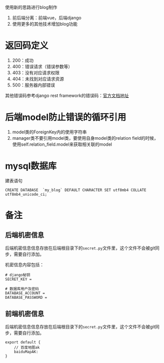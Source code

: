 使用新的思路进行blog制作

1. 前后端分离：前端vue，后端django
2. 使用更多的其他技术增加blog功能


# 返回码定义

1. 200：成功
2. 400：错误请求（错误参数等）
3. 403：没有对应请求权限
4. 404：未找到对应请求资源
5. 500：服务器内部错误

其他错误码参考django rest framework的错误码：[官方文档地址](https://www.django-rest-framework.org/api-guide/status-codes/)

# 后端model防止错误的循环引用

1. model类的ForeignKey内的使用字符串
2. manager类不要引用model类，要使用自身model类的relation field的时候，使用self.relation_field.model来获取相关联的model

# mysql数据库

建表语句
```
CREATE DATABASE  `my_blog` DEFAULT CHARACTER SET utf8mb4 COLLATE utf8mb4_unicode_ci;
```

# 备注
## 后端机密信息
后端机密信息信息存放在后端根目录下的`secret.py`文件里，这个文件不会被git同步，需要自行添加。

机密信息内容包括：
```
# django秘钥
SECRET_KEY = 

# 数据库用户及密码
DATABASE_ACCOUNT = 
DATABASE_PASSWORD = 
```

## 前端机密信息
后端机密信息信息存放在后端根目录下的`secret.py`文件里，这个文件不会被git同步，需要自行添加。

```
export default {
	// 百度地图ak
    baiduMapAK: 
}
```
